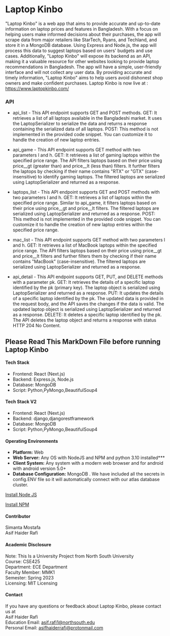 
# Laptop Kinbo
"Laptop Kinbo" is a web app that aims to provide accurate and up-to-date information on laptop prices and features in Bangladesh. With a focus on helping users make informed decisions about their purchases, the app will scrape data from major retailers like StarTech, Ryans, and Techland, and store it in a MongoDB database. Using Express and Node.js, the app will process this data to suggest laptops based on users' budgets and use cases. Additionally, "Laptop Kinbo" will expose its backend as an API, making it a valuable resource for other websites looking to provide laptop recommendations in Bangladesh. The app will have a simple, user-friendly interface and will not collect any user data. By providing accurate and timely information, "Laptop Kinbo" aims to help users avoid dishonest shop owners and make confident purchases.
Laptop Kinbo is now live at : <a href="https://www.laptopkinbo.com/"> https://www.laptopkinbo.com/ </a>
### API
* api_list - This API endpoint supports GET and POST methods.
  GET: It retrieves a list of all laptops available in the Bangladeshi market. It uses the LaptopSerializer to serialize the data and returns a response containing the serialized data of all laptops.
  POST: This method is not implemented in the provided code snippet. You can customize it to handle the creation of new laptop entries.

* api_game - This API endpoint supports GET method with two parameters l and h.
  GET: It retrieves a list of gaming laptops within the specified price range. The API filters laptops based on their price using price__gt (greater than) and price__lt (less than) filters. It further filters the laptops by checking if their name contains "RTX" or "GTX" (case-insensitive) to identify gaming laptops. The filtered laptops are serialized using LaptopSerializer and returned as a response.

* laptops_list - This API endpoint supports GET and POST methods with two parameters l and h.
  GET: It retrieves a list of laptops within the specified price range. Similar to api_game, it filters laptops based on their price using price__gt and price__lt filters. The filtered laptops are serialized using LaptopSerializer and returned as a response.
  POST: This method is not implemented in the provided code snippet. You can customize it to handle the creation of new laptop entries within the specified price range.

* mac_list - This API endpoint supports GET method with two parameters l and h.
  GET: It retrieves a list of MacBook laptops within the specified price range. The API filters laptops based on their price using price__gt and price__lt filters and further filters them by checking if their name contains "MacBook" (case-insensitive). The filtered laptops are serialized using LaptopSerializer and returned as a response.

* api_detail - This API endpoint supports GET, PUT, and DELETE methods with a parameter pk.
 GET: It retrieves the details of a specific laptop identified by the pk (primary key). The laptop object is serialized using LaptopSerializer and returned as a response.
 PUT: It updates the details of a specific laptop identified by the pk. The updated data is provided in the request body, and the API saves the changes if the data is valid. The updated laptop object is serialized using LaptopSerializer and returned as a response.
 DELETE: It deletes a specific laptop identified by the pk. The API deletes the laptop object and returns a response with status HTTP 204 No Content.

## Please Read This MarkDown File before running Laptop Kinbo
#### Tech Stack
* Frontend: React (Next.js)
* Backend: Express.js, Node.js
* Database: MongoDB 
* Script: Python,PyMongo,BeautifulSoup4
#### Tech Stack V2
* Frontend: React (Next.js)
* Backend: django,djangorestframework
* Database: MongoDB 
* Script: Python,PyMongo,BeautifulSoup4

#### Operating Environments
<p style="text-align: left;font-family:arial;">
<ul type="disc"> 
  <li><strong>Platform:</strong> Web </li>
  <li><strong>Web Server:</strong> Any OS with NodeJS and NPM and python 3.10 installed***</li>
  <li><strong>Client System:</strong> Any system with a modern web browser and for android with android version 5.0+</li>
  <li><strong>Database Configuration:</strong> MongoDB . We have included all the secrets in config.ENV file so it will automatically connect with our atlas database cluster.</li>
</ul>
</p>

[Install Node JS](https://nodejs.org/en/)

[Install NPM](https://www.npmjs.com/)



#### Contributor
Simanta Mostafa <br>
Asif Haider Rafi <br>

#### Academic Disclosure 
Note: This Is a University Project from North South University <br>
Course: CSE425 <br> 
Department: ECE Department <br>
Faculty Member: MMK1 <br>
Semester: Spring 2023 <br> 
Licensing: MIT Licensing
#### Contact 
If you have any questions or feedback about Laptop Kinbo, please contact us at <br>
Asif Haider Rafi <br>
Education Email: asif.rafi1@northsouth.edu <br>
Personal Email: asifhaiderrafi@protonmail.com



